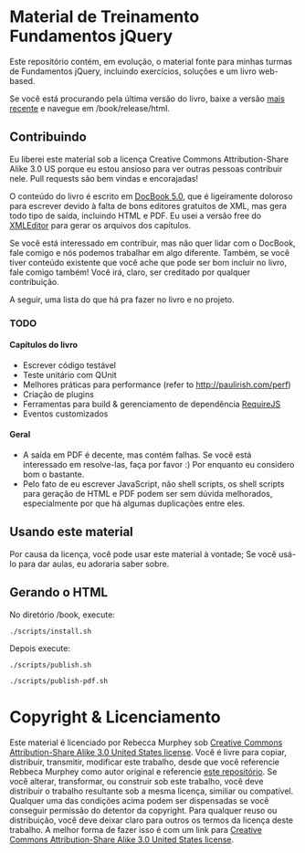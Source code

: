 ﻿# Material de Treinamento Fundamentos jQuery #
Este repositório contém, em evolução, o material fonte para minhas turmas de Fundamentos jQuery, incluindo exercícios, soluções e um livro web-based.

Se você está procurando pela última versão do livro, baixe a versão [mais recente](http://github.com/rmurphey/jqfundamentals/downloads) e navegue em /book/release/html.

## Contribuindo ##
Eu liberei este material sob a licença Creative Commons Attribution-Share Alike 3.0 US porque eu estou ansioso para ver outras pessoas contribuir nele. Pull requests são bem vindas e encorajadas!

O conteúdo do livro é escrito em [DocBook 5.0](http://www.docbook.org/), que é ligeiramente doloroso para escrever devido à falta de bons editores gratuitos de XML, mas gera todo tipo de saída, incluindo HTML e PDF. Eu usei a versão free do [XMLEditor](http://www.xmlmind.com/xmleditor/) para gerar os arquivos dos capítulos.

Se você está interessado em contribuir, mas não quer lidar com o DocBook, fale comigo e nós podemos trabalhar em algo diferente. Também, se você tiver conteúdo existente que você ache que pode ser bom incluir no livro, fale comigo também! Você irá, claro, ser creditado por qualquer contribuição.

A seguir, uma lista do que há pra fazer no livro e no projeto.

### TODO ###

#### Capítulos do livro ####
*	Escrever código testável
*	Teste unitário com QUnit
*	Melhores práticas para performance (refer to http://paulirish.com/perf)
* 	Criação de plugins
* 	Ferramentas para build & gerenciamento de dependência [RequireJS](http://requirejs.org/)
*	Eventos customizados

#### Geral ####
*   A saída em PDF é decente, mas contém falhas. Se você está interessado em resolve-las, faça por favor :) Por enquanto eu considero bom o bastante.
*   Pelo fato de eu escrever JavaScript, não shell scripts, os shell scripts para geração de HTML e PDF podem ser sem dúvida melhorados, especialmente por que há algumas duplicações entre eles.

## Usando este material ##
Por causa da licença, você pode usar este material à vontade; Se você usá-lo para dar aulas, eu adoraria saber sobre.

## Gerando o HTML ##
No diretório /book, execute:

`./scripts/install.sh`

Depois execute:

`./scripts/publish.sh`

`./scripts/publish-pdf.sh`

# Copyright & Licenciamento #
Este material é licenciado por Rebecca Murphey sob [Creative Commons Attribution-Share Alike 3.0 United States license](http://creativecommons.org/licenses/by-sa/3.0/us/). Você é livre para copiar, distribuir, transmitir, modificar este trabalho, desde que você referencie Rebbeca Murphey como autor original e referencie [este repositório](http://github.com/rmurphey/jqfundamentals). Se você alterar, transformar, ou construir sob este trabalho, você deve distribuir o trabalho resultante sob a mesma licença, similiar ou compatível. Qualquer uma das condições acima podem ser dispensadas se você conseguir permissão do detentor da copyright. Para qualquer reuso ou distribuição, você deve deixar claro para outros os termos da licença deste trabalho. A melhor forma de fazer isso é com um link para [Creative Commons Attribution-Share Alike 3.0 United States license](http://creativecommons.org/licenses/by-sa/3.0/us/).
